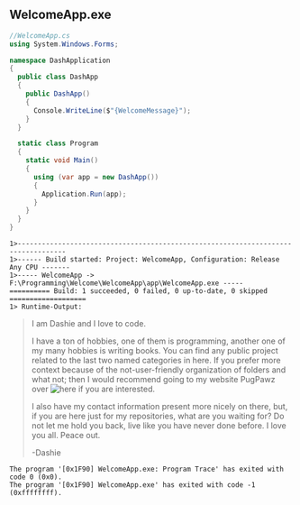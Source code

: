 ## WelcomeApp.exe
```cs
//WelcomeApp.cs
using System.Windows.Forms;

namespace DashApplication
{
  public class DashApp
  {
    public DashApp()
    {
      Console.WriteLine($"{WelcomeMessage}");
    }
  }

  static class Program
  {
    static void Main()
    {
      using (var app = new DashApp())
      {
        Application.Run(app);
      }
    }
  }
}
```
```
1>----------------------------------------------------------------------------------
1>------ Build started: Project: WelcomeApp, Configuration: Release Any CPU -------
1>----- WelcomeApp -> F:\Programming\Welcome\WelcomeApp\app\WelcomeApp.exe -----
========== Build: 1 succeeded, 0 failed, 0 up-to-date, 0 skipped ===================
1> Runtime-Output:
```
> I am Dashie and I love to code.  
> 
> I have a ton of hobbies, one of them is programming, another one of my many hobbies is writing books.  You can find any public project related to the last two named categories in here.  If you prefer more context because of the not-user-friendly organization of folders and what not; then I would recommend going to my website PugPawz over ![here](https://pugpawz.com) if you are interested.  
>
> I also have my contact information present more nicely on there, but, if you are here just for my repositories, what are you waiting for?  Do not let me hold you back, live like you have never done before.  I love you all.  Peace out.
> 
> -Dashie
```
The program '[0x1F90] WelcomeApp.exe: Program Trace' has exited with code 0 (0x0).
The program '[0x1F90] WelcomeApp.exe' has exited with code -1 (0xffffffff).
```